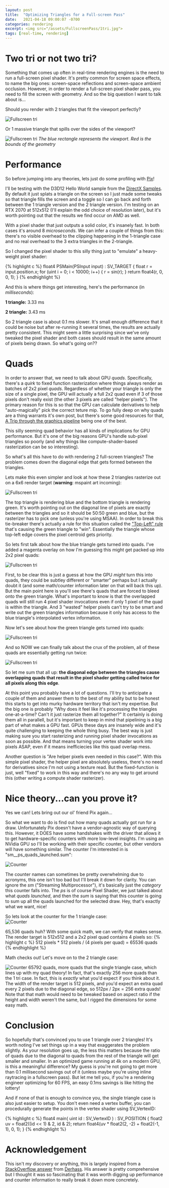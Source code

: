 ```yaml
---
layout: post
title:  "Optimizing Triangles for a Full-screen Pass"
date:   2021-04-18 09:00:07 -0700
categories: rendering 
excerpt: <img src="/assets/FullscreenPass/1tri.jpg">
tags: [real-time, rendering]
---
```


# Two tri or not two tri?

Something that comes up often in real-time rendering engines is the need to run a full-screen pixel shader. It's pretty common for screen space effects, to name the big ones: screen-space reflections and screen-space ambient occlusion. However, in order to render a full-screen pixel shader pass, you need to fill the screen with geometry. And so the big question I want to talk about is...

Should you render with 2 triangles that fit the viewport perfectly?

![Fullscreen tri](/assets/FullscreenPass/fullscreentri.jpg)

Or 1 massive triangle that spills over the sides of the viewport?

![Fullscreen tri](/assets/FullscreenPass/1tri.jpg)
*The blue rectangle represents the viewport. Red is the bounds of the geometry*

# Performance
So before jumping into any theories, lets just do some profiling with [Pix][Pix]! 

I'll be testing with the D3D12 Hello World sample from the [DirectX Samples][DXSamples]. By default it just splats a triangle on the screen so I just made some tweaks so that triangle fills the screen and a toggle so I can go back and forth between the 1 triangle version and the 2 triangle version. I'm testing on an RTX 2070 at 512x512 (I'll explain the odd choice of resolution later), but it's worth pointing out that the results we find occur on AMD as well.

With a pixel shader that just outputs a solid color, it's insanely fast. In both cases it's around 8 *microseconds*. We can infer a couple of things from this: there's no visible overhead to the clipping happening in the 1-triangle case and no real overhead to the 3 extra triangles in the 2-triangle.

So I changed the pixel shader to this silly thing just to "emulate" a heavy-weight pixel shader:

{% highlight c %}
float4 PSMain(PSInput input) : SV_TARGET
{
    float r = input.position.x;
    for (uint i = 0; i < 10000; i++)
    {
        r = sin(r);
    }
    return float4(r, 0, 0, 1);
}
{% endhighlight %}

And this is where things get interesting, here's the performance (in *milliseconds*):

**1 triangle:** 3.33 ms

**2 triangle:** 3.43 ms

So 2 triangle case is about 0.1 ms slower. It's small enough difference that it could be noise but after re-running it several times, the results are actually pretty consistent. This might seem a little surprising since we've only tweaked the pixel shader and both cases should result in the same amount of pixels being drawn. So what's going on??

# Quads
In order to answer that, we need to talk about GPU *quads*. Specifically, there's a *quirk* to fixed function rasterization where things always render as batches of 2x2 pixel *quads*. Regardless of whether your triangle is only the size of a single pixel, the GPU will actually a full 2x2 quad even if 3 of those pixels don't really exist (the other 3 pixels are called "helper pixels"). The primary reason for this is so that the GPU can calculate derivatives to help "auto-magically" pick the correct teture mip. To go fully deep on why quads are a thing warrants it's own post, but there's some good resources for that, [A Trip through the graphics pipeline][Trip] being one of the best.

This silly seeming quad behavior has all kinds of implications for GPU performance. But it's one of the big reasons GPU's handle sub-pixel triangles so poorly (and why things like compute-shader-based rasterization can be so interesting).

So what's all this have to do with rendering 2 full-screen triangles? The problem comes down the diagonal edge that gets formed between the triangles.

Lets make this even simpler and look at how these 2 triangles rasterize out on a 6x6 render target (**warning**: mspaint art incoming):

![Fullscreen tri](/assets/FullscreenPass/rasterizedtriangle.jpg)

The top triangle is rendering blue and the bottom triangle is rendering green. It's worth pointing out on the diagonal line of pixels are exactly between the triangles and so it should be 50:50 green and blue, but the rasterizer has to pick one (unless you're using MSAA). In order to break this tie-breaker there's actually a rule for this situation called the ["Top-Left" rule][TopLeft] that's causing the green triangle to "win". Essentially the triangle whose top-left edge covers the pixel centroid gets priority. 

So lets first talk about how the blue triangle gets turned into quads. I've added a magenta overlay on how I'm guessing this might get packed up into 2x2 pixel quads:

![Fullscreen tri](/assets/FullscreenPass/tri1quads.jpg)

First, to be clear this is just a guess at how the GPU *might* turn this into quads, they could be subtley different or "smarter" perhaps but I actually doubt it (and some math/counter information later on that will back this up). But the main point here is you'll see there's quads that are forced to bleed onto the green triangle. What's important to know is that the overlapped quads will still run 4 pixel shader invocations even if only 1 pixel of the quad is within the triangle. And 3 "wasted" helper pixels can't try to be smart and write out the green triangles information because it only has access to the blue triangle's interpolated vertex information.


Now let's see about how the green triangle gets turned into quads:

![Fullscreen tri](/assets/FullscreenPass/tri2quads.jpg)

And so NOW we can finally talk about the crux of the problem, all of these quads are essentially getting run twice:

![Fullscreen tri](/assets/FullscreenPass/quadoverdraw.jpg)

So let me sum that all up: **the diagonal edge between the triangles cause overlapping quads that result in the pixel shader getting called twice for all pixels along this edge**.

At this point you probably have a lot of questions. I'll try to anticipate a couple of them and answer them to the best of my ability but to be honest this starts to get into murky hardware territory that isn't my expertise. But the big one is probably "Why does it feel like it's processing the triangles one-at-a-time? Can't it just rasterize them all together?" It certainly is doing them all in parallell, but it's important to keep in mind that pipelining is a big part of what makes a GPU fast. GPUs these days are insanely wide and it's quite challenging to keeping the whole thing busy. The best way is just making sure you start rasterizing and running pixel shader invocations as soon as possible. And that means turning your vertex shader work into pixels ASAP, even if it means inefficiecies like this quad overlap mess.

Another question is "Are helper pixels even needed in this case?". With this simple pixel shader, the helper pixel are absolutely useless, there's no need for derivatives since I'm not using a texture read. But the fixed-function is just, well "fixed" to work in this way and there's no any way to get around this (other writing a compute shader rasterizer).

# Nice theory...can you prove it?
Yes we can! Lets bring out our ol' friend Pix again...

So what we want to do is find out how many quads actually got run for a draw. Unfortunately Pix doesn't have a vendor-agnostic way of querying this. However, it DOES have some handshakes with the driver that allows it to get hardware-specific counters with more low-level insights. I'm using an NVidia GPU so I'll be working with their specific counter, but other vendors will have something similar. The counter I'm interested in is "sm__ps_quads_launched.sum":

![Counter](/assets/FullscreenPass/counter.jpg)

The counter names can sometimes be pretty overwhelming due to acronyms, this one isn't too bad but I'll break it down for clarity. You can ignore the *sm* ("Streaming Multiprocessor"), it's basically just the *category* this counter falls into. The *ps* is of course Pixel Shader, we just talked about what *quads launched*, and then the *sum* is saying that this counter is going to sum up all the quads launched for the selected draw. Hey, that's exactly what we want, nice!

So lets look at the counter for the 1 triangle case:	
![Counter](/assets/FullscreenPass/1tricounter.jpg)

65,536 quads huh? With some quick math, we can verify that makes sense. The render target is 512x512 and a 2x2 pixel quad contains 4 pixels so:
{% highlight c %}
512 pixels * 512 pixels / (4 pixels per quad) = 65536 quads
{% endhighlight %}



Math checks out! Let's move on to the 2 triangle case:

![Counter](/assets/FullscreenPass/2tricounter.jpg)
65792 quads, more quads that the single triangle case, which lines up with my quad theory! In fact, that's exactly 256 more quads than the 1 tri case. In fact, this is *exactly* what you'd expect if you think about it. The width of the render target is 512 pixels, and you'd expect an extra quad every 2 pixels due to the diagonal edge, so 512px / 2px = 256 extra quads! Note that that math would need to be tweaked based on aspect ratio if the height and width weren't the same, but I rigged the dimensions for some easy math.


# Conclusion
So hopefully that's convinced you to use 1 triangle over 2 triangles! It's worth noting I've set things up in a way that exaggerates the problem slightly. As your resolution goes up, the less this matters because the ratio of quads due to the diagonal to quads from the rest of the triangle will get smaller and smaller. In an optimized game running at 4k on a modern GPU, is this a meaningful difference? My guess is you're not going to get more than 0.1 millisecond savings out of it (unless maybe you're using inline raytracing in a fullscreen pass). But let me tell you, if you're a rendering engineer optimizing for 60 FPS, an easy 0.1ms savings is like hitting the lottery! 

And if none of that is enough to convince you, the single triangle case is also just easier to setup. You don't even need a vertex buffer, you can procedurally generate the points in the vertex shader using SV_VertexID:

{% highlight c %}
float4 main( uint id : SV_VertexID ) : SV_POSITION
{
	float2 uv = float2((id << 1) & 2, id & 2);
	return float4(uv * float2(2, -2) + float2(-1, 1), 0, 1);
}
{% endhighlight %}

# Acknowledgement
This isn't my discovery or anything, this is largely inspired from a [StackOverflow answer][StackOverflow] from [Derhass][Derhass]. His answer is pretty comprehensive but I thought it was so fascinating that it was worth digging up performance and counter information to really break it down more concretely.

[Pix]: https://devblogs.microsoft.com/pix/
[Trip]: https://fgiesen.wordpress.com/2011/07/10/a-trip-through-the-graphics-pipeline-2011-part-8/
[TopLeft]: https://docs.microsoft.com/en-us/windows/win32/direct3d11/d3d10-graphics-programming-guide-rasterizer-stage-rules#:~:text=Triangle%20Rasterization%20Rules%20(Without%20Multisampling),-Any%20pixel%20center&text=The%20top%2Dleft%20rule%20is,left%20edge%20of%20a%20triangle.&text=A%20top%20edge%2C%20is%20an,is%20above%20the%20other%20edges.
[DXSamples]: https://github.com/microsoft/DirectX-Graphics-Samples
[Derhass]: https://stackoverflow.com/users/2327517/derhass
[StackOverflow]: https://stackoverflow.com/questions/2588875/whats-the-best-way-to-draw-a-fullscreen-quad-in-opengl-3-2/51625078